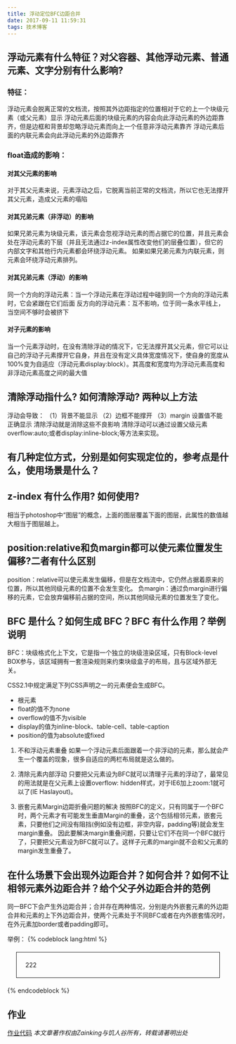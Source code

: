 ```yaml
---
title: 浮动定位BFC边距合并
date: 2017-09-11 11:59:31
tags: 技术博客
---
```

## 浮动元素有什么特征？对父容器、其他浮动元素、普通元素、文字分别有什么影响?

### 特征：

浮动元素会脱离正常的文档流，按照其外边距指定的位置相对于它的上一个块级元素（或父元素）显示
浮动元素后面的块级元素的内容会向此浮动元素的外边距靠齐，但是边框和背景却忽略浮动元素而向上一个任意非浮动元素靠齐
浮动元素后面的内联元素会向此浮动元素的外边距靠齐

### float造成的影响：

#### 对其父元素的影响

对于其父元素来说，元素浮动之后，它脱离当前正常的文档流，所以它也无法撑开其父元素，造成父元素的塌陷

#### 对其兄弟元素（非浮动）的影响

如果兄弟元素为块级元素，该元素会忽视浮动元素的而占据它的位置，并且元素会处在浮动元素的下层（并且无法通过z-index属性改变他们的层叠位置），但它的内部文字和其他行内元素都会环绕浮动元素。
如果如果兄弟元素为内联元素，则元素会环绕浮动元素排列。

#### 对其兄弟元素（浮动）的影响

同一个方向的浮动元素：当一个浮动元素在浮动过程中碰到同一个方向的浮动元素时，它会紧跟在它们后面
反方向的浮动元素：互不影响，位于同一条水平线上，当空间不够时会被挤下

#### 对子元素的影响

当一个元素浮动时，在没有清除浮动的情况下，它无法撑开其父元素，但它可以让自己的浮动子元素撑开它自身，并且在没有定义具体宽度情况下，使自身的宽度从100%变为自适应（浮动元素display:block）。其高度和宽度均为浮动元素高度和非浮动元素高度之间的最大值

## 清除浮动指什么? 如何清除浮动? 两种以上方法
	
浮动会导致：
（1）背景不能显示 （2）边框不能撑开 （3）margin 设置值不能正确显示
清除浮动就是消除这些不良影响
清除浮动可以通过设置父级元素overflow:auto;或者display:inline-block;等方法来实现。

## 有几种定位方式，分别是如何实现定位的，参考点是什么，使用场景是什么？
## z-index 有什么作用? 如何使用?

相当于photoshop中“图层”的概念，上面的图层覆盖下面的图层，此属性的数值越大相当于图层越上。

## position:relative和负margin都可以使元素位置发生偏移?二者有什么区别

position：relative可以使元素发生偏移，但是在文档流中，它仍然占据着原来的位置，所以其他同级元素的位置不会发生变化。
负margin：通过负margin进行偏移的元素，它会放弃偏移前占据的空间，所以其他同级元素的位置发生了变化。

## BFC 是什么？如何生成 BFC？BFC 有什么作用？举例说明

BFC：块级格式化上下文，它是指一个独立的块级渲染区域，只有Block-level BOX参与，该区域拥有一套渲染规则来约束块级盒子的布局，且与区域外部无关。

CSS2.1中规定满足下列CSS声明之一的元素便会生成BFC。
* 根元素
* float的值不为none
* overflow的值不为visible
* display的值为inline-block、table-cell、table-caption
* position的值为absolute或fixed

1. 不和浮动元素重叠 如果一个浮动元素后面跟着一个非浮动的元素，那么就会产生一个覆盖的现象，很多自适应的两栏布局就是这么做的。

2. 清除元素内部浮动 只要把父元素设为BFC就可以清理子元素的浮动了，最常见的用法就是在父元素上设置overflow: hidden样式，对于IE6加上zoom:1就可以了(IE Haslayout)。

3. 嵌套元素Margin边距折叠问题的解决 按照BFC的定义，只有同属于一个BFC时，两个元素才有可能发生垂直Margin的重叠，这个包括相邻元素，嵌套元素，只要他们之间没有阻挡(例如没有边框，非空内容，padding等)就会发生margin重叠。 因此要解决margin重叠问题，只要让它们不在同一个BFC就行了，只要把父元素设为BFC就可以了。这样子元素的margin就不会和父元素的margin发生重叠了。

## 在什么场景下会出现外边距合并？如何合并？如何不让相邻元素外边距合并？给个父子外边距合并的范例

同一BFC下会产生外边距合并；合并存在两种情况，分别是内外嵌套元素的外边距合并和元素的上下外边距合并，使两个元素处于不同BFC或者在内外嵌套情况时，在外元素加border或者padding即可。

举例：
{% codeblock lang:html %}

<div style="margin: 20px;border: 1px solid;">
	<div style="margin: 20px;">222</div>
</div>

{% endcodeblock %}

## 作业
[作业代码](https://github.com/Zainking/demos)
*本文章著作权由Zainking与饥人谷所有，转载请著明出处*